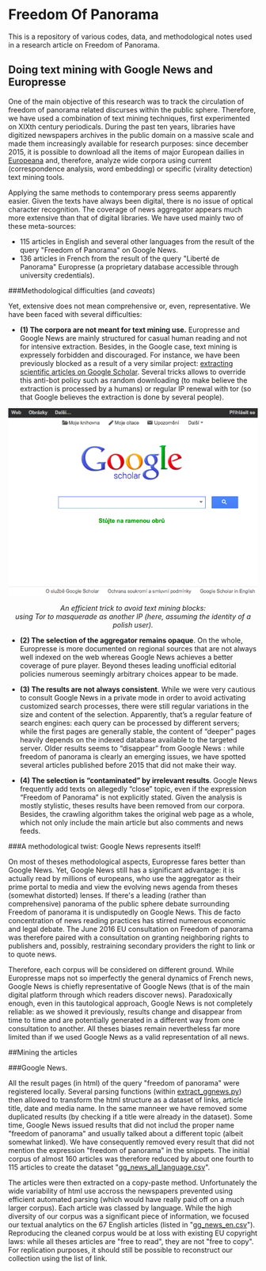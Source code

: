 # Freedom Of Panorama
This is a repository of various codes, data, and methodological notes used in a research article on Freedom of Panorama. 

## Doing text mining with Google News and Europresse

One of the main objective of this research was to track the circulation of freedom of panorama related discurses within the public sphere. Therefore, we have used a combination of text mining techniques, first experimented on XIXth century periodicals. During the past ten years, libraries have digitized newspapers archives in the public domain on a massive scale and made them increasingly available for research purposes: since december 2015, it is possible to download all the items of major European dailies in [Europeana](http://data.theeuropeanlibrary.org/download/newspapers-by-country/README.html) and, therefore, analyze wide corpora using current (correspondence analysis, word embedding) or specific (virality detection) text mining tools.

Applying the same methods to contemporary press seems apparently easier. Given the texts have always been digital, there is no issue of optical character recognition. The coverage of news aggregator appears much more extensive than that of digital libraries. We have used mainly two of these meta-sources: 
* 115 articles in English and several other languages from the result of the query "Freedom of Panorama" on Google News.
* 136 articles in French from the result of the query "Liberté de Panorama" Europresse (a proprietary database accessible through university credentials).

###Methodological difficulties (and *caveats*)

Yet, extensive does not mean comprehensive or, even, representative. We have been faced with several difficulties:

* **(1) The corpora are not meant for text mining use.** Europresse and Google News are mainly structured for casual human reading and not for intensive extraction. Besides, in the Google case, text mining is expressely forbidden and discouraged. For instance, we have been previously blocked as a result of a very similar project: [extracting scientific articles on Google Scholar](https://scoms.hypotheses.org/216). Several tricks allows to override this anti-bot policy such as random downloading (to make believe the extraction is processed by a humans) or regular IP renewal with tor (so that Google believes the extraction is done by several people).

<p align="center"><img src=https://github.com/Dorialexander/FreedomOfPanorama/raw/master/google_scholar.png></p>

<p align="center"><em>An efficient trick to avoid text mining blocks:<br/> using Tor to masquerade as another IP (here, assuming the identity of a polish user).</em></p>

* **(2) The selection of the aggregator remains opaque**. On the whole, Europresse is more documented on regional sources that are not always well indexed on the web whereas Google News achieves a better coverage of pure player. Beyond theses leading unofficial editorial policies numerous seemingly arbitrary choices appear to be made. 

* **(3) The results are not always consistent**. While we were very cautious to consult Google News in a private mode in order to avoid activating customized search processes, there were still regular variations in the size and content of the selection. Apparently, that’s a regular feature of search engines: each query can be processed by different servers; while the first pages are generally stable, the content of “deeper” pages heavily depends on the indexed database available to the targeted server. Older results seems to “disappear” from Google News : while freedom of panorama is clearly an emerging issues, we have spotted several articles published before 2015 that did not make their way.

* **(4) The selection is “contaminated” by irrelevant results**. Google News frequently add texts on allegedly “close” topic, even if the expression “Freedom of Panorama” is not explicitly stated. Given the analysis is mostly stylistic, theses results have been removed from our corpora. Besides, the crawling algorithm takes the original web page as a whole, which not only include the main article but also comments and news feeds. 

###A methodological twist: Google News represents itself!

On most of theses methodological aspects, Europresse fares better than Google News. Yet, Google News still has a significant advantage: it is actually read by millions of europeans, who use the aggregator as their prime portal to media and view the evolving news agenda from theses (somewhat distorted) lenses. If there's a leading (rather than comprehensive) panorama of the public sphere debate surrounding Freedom of panorama it is undisputedly on Google News. This de facto concentration of news reading practices has stirred numerous economic and legal debate. The June 2016 EU consultation on Freedom of panorama was therefore paired with a consultation on granting neighboring rights to publishers and, possibly, restraining secondary providers the right to link or to quote news.

Therefore, each corpus will be considered on different ground. While Europresse maps not so imperfectly the general dynamics of French news, Google News is chiefly representative of Google News (that is of the main digital platform through which readers discover news). Paradoxically enough, even in this tautological approach, Google News is not completely reliable: as we showed it previously, results change and disappear from time to time and are potentially generated in a different way from one consultation to another. All theses biases remain nevertheless far more limited than if we used Google News as a valid representation of all news.

##Mining the articles

###Google News.

All the result pages (in html) of the query "freedom of panorama" were registered locally. Several parsing functions (within [extract_ggnews.py](https://github.com/Dorialexander/FreedomOfPanorama/blob/master/extract_ggnews.py)) then allowed to transform the html structure as a dataset of links, article title, date and media name. In the same manneer we have removed some duplicated results (by checking if a title were already in the dataset). Some time, Google News issued results that did not includ the proper name "freedom of panorama" and usually talked about a different topic (albeit somewhat linked). We have consequently removed every result that did not mention the expression "freedom of panorama" in the snippets. The initial corpus of almost 160 articles was therefore reduced by about one fourth to 115 articles to create the dataset "[gg_news_all_language.csv](https://github.com/Dorialexander/FreedomOfPanorama/blob/master/ggnews_all_languages.csv)".

The articles were then extracted on a copy-paste method. Unfortunately the wide variability of html use accross the newspapers prevented using efficient automated parsing (which would have really paid off on a much larger corpus). Each article was classed by language. While the high diversity of our corpus was a significant piece of information, we focused our textual analytics on the 67 English articles (listed in "[gg_news_en.csv](https://github.com/Dorialexander/FreedomOfPanorama/blob/master/gg_news_en.csv)"). Reproducing the cleaned corpus would be at loss with existing EU copyright laws: while all theses articles are "free to read", they are not "free to copy". For replication purposes, it should still be possible to reconstruct our collection using the list of link.

